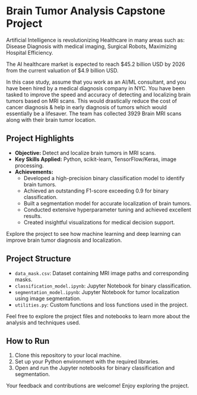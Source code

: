 # Brain Tumor Analysis Capstone Project

Artificial Intelligence is revolutionizing Healthcare in many areas such as: Disease Diagnosis with medical imaging, Surgical Robots, Maximizing Hospital Efficiency.

The AI healthcare market is expected to reach $45.2 billion USD by 2026 from the current valuation of $4.9 billion USD.

In this case study, assume that you work as an AI/ML consultant, and you have been hired by a medical diagnosis company in NYC. You have been tasked to improve the speed and accuracy of detecting and localizing brain tumors based on MRI scans. This would drastically reduce the cost of cancer diagnosis & help in early diagnosis of tumors which would essentially be a lifesaver. The team has collected 3929 Brain MRI scans along with their brain tumor location.

## Project Highlights

- **Objective:** Detect and localize brain tumors in MRI scans.
- **Key Skills Applied:** Python, scikit-learn, TensorFlow/Keras, image processing.
- **Achievements:**
  - Developed a high-precision binary classification model to identify brain tumors.
  - Achieved an outstanding F1-score exceeding 0.9 for binary classification.
  - Built a segmentation model for accurate localization of brain tumors.
  - Conducted extensive hyperparameter tuning and achieved excellent results.
  - Created insightful visualizations for medical decision support.
  
Explore the project to see how machine learning and deep learning can improve brain tumor diagnosis and localization.

## Project Structure

- `data_mask.csv`: Dataset containing MRI image paths and corresponding masks.
- `classification_model.ipynb`: Jupyter Notebook for binary classification.
- `segmentation_model.ipynb`: Jupyter Notebook for tumor localization using image segmentation.
- `utilities.py`: Custom functions and loss functions used in the project.

Feel free to explore the project files and notebooks to learn more about the analysis and techniques used.

## How to Run

1. Clone this repository to your local machine.
2. Set up your Python environment with the required libraries.
3. Open and run the Jupyter notebooks for binary classification and segmentation.

Your feedback and contributions are welcome! Enjoy exploring the project.
